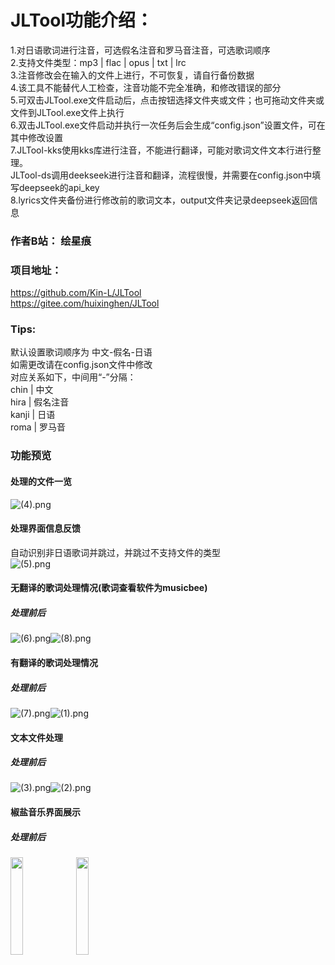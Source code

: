 # JLTool功能介绍：  
1.对日语歌词进行注音，可选假名注音和罗马音注音，可选歌词顺序  
2.支持文件类型：mp3 | flac | opus | txt | lrc  
3.注音修改会在输入的文件上进行，不可恢复，请自行备份数据  
4.该工具不能替代人工检查，注音功能不完全准确，和修改错误的部分  
5.可双击JLTool.exe文件启动后，点击按钮选择文件夹或文件；也可拖动文件夹或文件到JLTool.exe文件上执行  
6.双击JLTool.exe文件启动并执行一次任务后会生成“config.json”设置文件，可在其中修改设置  
7.JLTool-kks使用kks库进行注音，不能进行翻译，可能对歌词文件文本行进行整理。  
JLTool-ds调用deekseek进行注音和翻译，流程很慢，并需要在config.json中填写deepseek的api_key  
8.lyrics文件夹备份进行修改前的歌词文本，output文件夹记录deepseek返回信息
### 作者B站： 绘星痕  
### 项目地址：  
https://github.com/Kin-L/JLTool  
https://gitee.com/huixinghen/JLTool
### Tips:  
默认设置歌词顺序为 中文-假名-日语  
如需更改请在config.json文件中修改  
对应关系如下，中间用“-”分隔：  
chin  | 中文  
hira  | 假名注音  
kanji | 日语  
roma  | 罗马音  
### 功能预览
#### 处理的文件一览
![ (4).png](./pic/4.png)  
#### 处理界面信息反馈
自动识别非日语歌词并跳过，并跳过不支持文件的类型  
![ (5).png](./pic/5.png)  
#### 无翻译的歌词处理情况(歌词查看软件为musicbee)
##### 处理前后
![ (6).png](./pic/6.png)![ (8).png](./pic/8.png)  
#### 有翻译的歌词处理情况
##### 处理前后
![ (7).png](./pic/7.png)![ (1).png](./pic/1.png)  
#### 文本文件处理
##### 处理前后
![ (3).png](./pic/3.png)![ (2).png](./pic/2.png)  
#### 椒盐音乐界面展示
##### 处理前后
<img src="./pic/91.jpg" width="20%" alt="" align=center />
<img src="./pic/9.jpg" width="20%" alt="" align=center />

